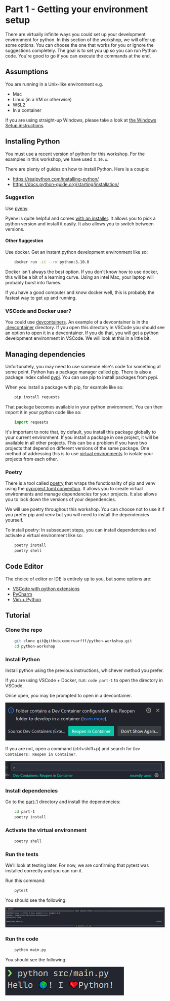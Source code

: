 # Part 1 - Getting your environment setup

There are virtually infinite ways you could set up your development environment for python. In this section of the workshop, we will offer up some options. You can choose the one that works for you or ignore the suggestions completely. The goal is to set you up so you can run Python code. You're good to go if you can execute the commands at the end.

## Assumptions

You are running in a Unix-like environment e.g.

- Mac
- Linux (in a VM or otherwise)
- WSL2
- In a container

If you are using straight-up Windows, please take a look at [the Windows Setup instructions](./WINDOWS_SETUP.md).

## Installing Python

You must use a recent version of python for this workshop. For the examples in this workshop, we have used `3.10.x`.

There are plenty of guides on how to install Python. Here is a couple:

- <https://realpython.com/installing-python/>
- <https://docs.python-guide.org/starting/installation/>

### Suggestion

Use [pyenv](https://github.com/pyenv/pyenv).

Pyenv is quite helpful and comes [with an installer](https://github.com/pyenv/pyenv-installer). It allows you to pick a python version and install it easily. It also allows you to switch between versions.

#### Other Suggestion

Use docker. Get an instant python development environment like so:

```bash
    docker run -it --rm python:3.10.8
```

Docker isn't always the best option. If you don't know how to use docker, this will be a bit of a learning curve. Using an intel Mac, your laptop will probably burst into flames.

If you have a good computer and know docker well, this is probably the fastest way to get up and running.

### VSCode and Docker user?

You could use [devcontainers](https://code.visualstudio.com/docs/remote/containers). An example of a devcontainer is in the [.devcontainer](./.devcontainer) directory. If you open this directory in VSCode you should see an option to open it in a devcontainer. If you do that, you will get a python development environment in VSCode. We will look at this in a little bit.

## Managing dependencies

Unfortunately, you may need to use someone else's code for something at some point. Python has a package manager called [pip](https://pip.pypa.io/en/stable/). There is also a package index called [pypi](https://pypi.org/). You can use pip to install packages from pypi.

When you install a package with pip, for example like so:

```bash
    pip install requests
```

That package becomes available in your python environment. You can then import it in your python code like so:

```python
    import requests
```

It's important to note that, by default, you install this package globally to your current environment. If you install a package in one project, it will be available in all other projects. This can be a problem if you have two projects that depend on different versions of the same package. One method of addressing this is to use [virtual environments](https://docs.python.org/3/tutorial/venv.html) to isolate your projects from each other.

### Poetry

There is a tool called [poetry](https://python-poetry.org/) that wraps the functionality of pip and venv using the [pyproject.toml convention](https://pip.pypa.io/en/stable/reference/build-system/pyproject-toml/). It allows you to create virtual environments and manage dependencies for your projects. It also allows you to lock down the versions of your dependencies.

We will use poetry throughout this workshop. You can choose not to use it if you prefer pip and venv but you will need to install the dependencies yourself.

To install poetry:
In subsequent steps, you can install dependencies and activate a virtual environment like so:

```bash
    poetry install
    poetry shell
```

## Code Editor

The choice of editor or IDE is entirely up to you, but some options are:

- [VSCode with python extensions](https://code.visualstudio.com/docs/languages/python)
- [PyCharm](https://www.jetbrains.com/pycharm/)
- [Vim + Python](https://realpython.com/vim-and-python-a-match-made-in-heaven/)

## Tutorial

### Clone the repo

```bash
    git clone git@github.com:ruarfff/python-workshop.git
    cd python-workshop
```

### Install Python

Install python using the previous instructions, whichever method you prefer.

If you are using VSCode + Docker, run: `code part-1` to open the directory in VSCode.

Once open, you may be prompted to open in a devcontainer.

![Open in devcontainer prompt](./img/devcontainer-prompt.png)

If you are not, open a command (ctrl+shift+p) and search for `Dev Containers: Reopen in Container`.

![Open in devcontainer command](./img/devcontainer-command.png)

### Install dependencies

Go to the [part-1](./part-1) directory and install the dependencies:

```bash
    cd part-1
    poetry install
```

### Activate the virtual environment

```bash
    poetry shell
```

### Run the tests

We'll look at testing later. For now, we are confirming that pytest was installed correctly and you can run it.

Run this command:

```bash
    pytest
```

You should see the following:

![Pytest output](./img/part1_pytest_example.png)

### Run the code

```bash
    python main.py
```

You should see the following:

![Python output](./img/part1_hello_world.png)

